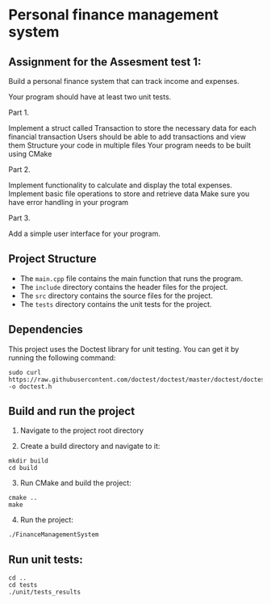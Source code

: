 # Personal finance management system

## Assignment for the Assesment test 1:

Build a personal finance system that can track income and expenses. 

Your program should have at least two unit tests.

Part 1.

Implement a struct called Transaction to store the necessary data for each financial transaction
Users should be able to add transactions and view them
Structure your code in multiple files
Your program needs to be built using CMake

Part 2.

Implement functionality to calculate and display the total expenses.
Implement basic file operations to store and retrieve data
Make sure you have error handling in your program

Part 3.

Add a simple user interface for your program.


## Project Structure

- The `main.cpp` file contains the main function that runs the program.
- The `include` directory contains the header files for the project.
- The `src` directory contains the source files for the project.
- The `tests` directory contains the unit tests for the project.

## Dependencies

This project uses the Doctest library for unit testing. You can get it by running the following command:

```shell
sudo curl https://raw.githubusercontent.com/doctest/doctest/master/doctest/doctest.h -o doctest.h 
```

## Build and run the project

1. Navigate to the project root directory

2. Create a build directory and navigate to it:

```shell
mkdir build
cd build
```

3. Run CMake and build the project:

```shell
cmake ..
make
```

4. Run the project:

```shell
./FinanceManagementSystem
```

## Run unit tests:

```shell
cd ..
cd tests
./unit/tests_results
```



